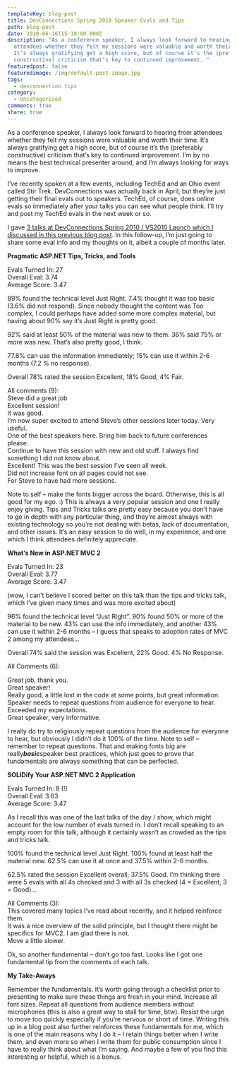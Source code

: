 ```yaml
---
templateKey: blog-post
title: DevConnections Spring 2010 Speaker Evals and Tips
path: blog-post
date: 2010-06-16T15:19:00.000Z
description: "As a conference speaker, I always look forward to hearing from
  attendees whether they felt my sessions were valuable and worth their time.
  It’s always gratifying get a high score, but of course it’s the (preferably
  constructive) criticism that’s key to continued improvement. "
featuredpost: false
featuredimage: /img/default-post-image.jpg
tags:
  - devconnection tips
category:
  - Uncategorized
comments: true
share: true
---
```

As a conference speaker, I always look forward to hearing from attendees whether they felt my sessions were valuable and worth their time. It’s always gratifying get a high score, but of course it’s the (preferably constructive) criticism that’s key to continued improvement. I’m by no means the best technical presenter around, and I’m always looking for ways to improve.

I’ve recently spoken at a few events, including TechEd and an Ohio event called Stir Trek. DevConnections was actually back in April, but they’re just getting their final evals out to speakers. TechEd, of course, does online evals so immediately after your talks you can see what people think. I’ll try and post my TechEd evals in the next week or so.

I gave [3 talks at DevConnections Spring 2010 / VS2010 Launch which I discussed in this previous blog post](http://stevesmithblog.com/blog/vs2010-launch-presentations). In this follow-up, I’m just going to share some eval info and my thoughts on it, albeit a couple of months later.

**Pragmatic ASP.NET Tips, Tricks, and Tools**

Evals Turned In: 27\
Overall Eval: 3.74\
Average Score: 3.47

89% found the technical level Just Right. 7.4% thought it was too basic (3.6% did not respond). Since nobody thought the content was Too complex, I could perhaps have added some more complex material, but having about 90% say it’s Just Right is pretty good.

92% said at least 50% of the material was new to them. 36% said 75% or more was new. That’s also pretty good, I think.

77.8% can use the information immediately; 15% can use it within 2-6 months (7.2 % no response).

Overall 78% rated the session Excellent, 18% Good, 4% Fair.

All comments (9):\
Steve did a great job\
Excellent session!\
It was good.\
I’m now super excited to attend Steve’s other sessions later today. Very useful.\
One of the best speakers here. Bring him back to future conferences please.\
Continue to have this session with new and old stuff. I always find something I did not know about.\
Excellent! This was the best session I’ve seen all week.\
Did not increase font on all pages could not see.\
For Steve to have had more sessions.

Note to self – make the fonts bigger across the board. Otherwise, this is all good for my ego. :) This is always a very popular session and one I really enjoy giving. Tips and Tricks talks are pretty easy because you don’t have to go in depth with any particular thing, and they’re almost always with existing technology so you’re not dealing with betas, lack of documentation, and other issues. It’s an easy session to do well, in my experience, and one which I think attendees definitely appreciate.



**What’s New in ASP.NET MVC 2**

Evals Turned In: 23\
Overall Eval: 3.77\
Average Score: 3.47

(wow, I can’t believe I scored better on this talk than the tips and tricks talk, which I’ve given many times and was more excited about)

96% found the technical level “Just Right”. 90% found 50% or more of the material to be new. 43% can use the info immediately, and another 43% can use it within 2-6 months – I guess that speaks to adoption rates of MVC 2 among my attendees…

Overall 74% said the session was Excellent, 22% Good. 4% No Response.

All Comments (6):

Great job, thank you.\
Great speaker!\
Really good, a little lost in the code at some points, but great information.\
Speaker needs to repeat questions from audience for everyone to hear.\
Exceeded my expectations.\
Great speaker, very informative.

I really do try to religiously repeat questions from the audience for everyone to hear, but obviously I didn’t do it 100% of the time. Note to self – remember to repeat questions. That and making fonts big are really***basic***speaker best practices, which just goes to prove that fundamentals are always something that can be perfected.



**SOLIDify Your ASP.NET MVC 2 Application**

Evals Turned In: 8 (!)\
Overall Eval: 3.63\
Average Score: 3.47

As I recall this was one of the last talks of the day / show, which might account for the low number of evals turned in. I don’t recall speaking to an empty room for this talk, although it certainly wasn’t as crowded as the tips and tricks talk.

100% found the technical level Just Right. 100% found at least half the material new. 62.5% can use it at once and 37.5% within 2-6 months.

62.5% rated the session Excellent overall; 37.5% Good. I’m thinking there were 5 evals with all 4s checked and 3 with all 3s checked (4 = Excellent, 3 = Good)…

All Comments (3):\
This covered many topics I’ve read about recently, and it helped reinforce them.\
It was a nice overview of the solid principle, but I thought there might be specifics for MVC2. I am glad there is not.\
Move a little slower.

Ok, so another fundamental – don’t go too fast. Looks like I got one fundamental tip from the comments of each talk.

**My Take-Aways**

Remember the fundamentals. It’s worth going through a checklist prior to presenting to make sure these things are fresh in your mind. Increase all font sizes. Repeat all questions from audience members without microphones (this is also a great way to stall for time, btw). Resist the urge to move too quickly especially if you’re nervous or short of time. Writing this up in a blog post also further reinforces these fundamentals for me, which is one of the main reasons why I do it – I retain things better when I write them, and even more so when I write them for public consumption since I have to really think about what I’m saying. And maybe a few of you find this interesting or helpful, which is a bonus.